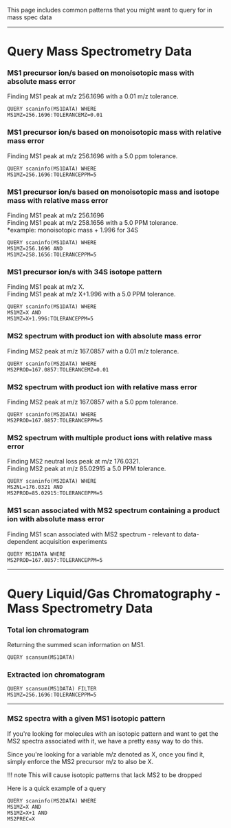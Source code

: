 This page includes common patterns that you might want to query for in mass spec data

---

# Query Mass Spectrometry Data

### MS1 precursor ion/s based on monoisotopic mass with absolute mass error
Finding MS1 peak at m/z 256.1696 with a 0.01 m/z tolerance.
```
QUERY scaninfo(MS1DATA) WHERE 
MS1MZ=256.1696:TOLERANCEMZ=0.01
```

### MS1 precursor ion/s based on monoisotopic mass with relative mass error
Finding MS1 peak at m/z 256.1696 with a 5.0 ppm tolerance.
```
QUERY scaninfo(MS1DATA) WHERE 
MS1MZ=256.1696:TOLERANCEPPM=5
```

### MS1 precursor ion/s based on monoisotopic mass and isotope mass with relative mass error
Finding MS1 peak at m/z 256.1696<br>
Finding MS1 peak at m/z 258.1656 with a 5.0 PPM tolerance.<br>
*example: monoisotopic mass + 1.996 for 34S
```
QUERY scaninfo(MS1DATA) WHERE
MS1MZ=256.1696 AND
MS1MZ=258.1656:TOLERANCEPPM=5
```

### MS1 precursor ion/s with 34S isotope pattern
Finding MS1 peak at m/z X.<br>
Finding MS1 peak at m/z X+1.996 with a 5.0 PPM tolerance.
```
QUERY scaninfo(MS1DATA) WHERE 
MS1MZ=X AND
MS1MZ=X+1.996:TOLERANCEPPM=5
```

### MS2 spectrum with product ion with absolute mass error
Finding MS2 peak at m/z 167.0857 with a 0.01 m/z tolerance.
```
QUERY scaninfo(MS2DATA) WHERE
MS2PROD=167.0857:TOLERANCEMZ=0.01
```

### MS2 spectrum with product ion with relative mass error
Finding MS2 peak at m/z 167.0857 with a 5.0 ppm tolerance.
```
QUERY scaninfo(MS2DATA) WHERE
MS2PROD=167.0857:TOLERANCEPPM=5
```

### MS2 spectrum with multiple product ions with relative mass error
Finding MS2 neutral loss peak at m/z 176.0321.<br>
Finding MS2 peak at m/z 85.02915 a 5.0 PPM tolerance.
```
QUERY scaninfo(MS2DATA) WHERE
MS2NL=176.0321 AND
MS2PROD=85.02915:TOLERANCEPPM=5
```

### MS1 scan associated with MS2 spectrum containing a product ion with absolute mass error
Finding MS1 scan associated with MS2 spectrum - relevant to data-dependent acquisition experiments
```
QUERY MS1DATA WHERE
MS2PROD=167.0857:TOLERANCEPPM=5
```

---

# Query Liquid/Gas Chromatography - Mass Spectrometry Data

### Total ion chromatogram
Returning the summed scan information on MS1.
```
QUERY scansum(MS1DATA)
```

### Extracted ion chromatogram
```
QUERY scansum(MS1DATA) FILTER
MS1MZ=256.1696:TOLERANCEPPM=5
```

---

### MS2 spectra with a given MS1 isotopic pattern

If you're looking for molecules with an isotopic pattern and want to get the MS2 spectra associated with it, we have a pretty easy way to do this. 

Since you're looking for a variable m/z denoted as X, once you find it, simply enforce the MS2 precursor m/z to also be X.

!!! note
    This will cause isotopic patterns that lack MS2 to be dropped

Here is a quick example of a query

```
QUERY scaninfo(MS2DATA) WHERE 
MS1MZ=X AND 
MS1MZ=X+1 AND 
MS2PREC=X
```

